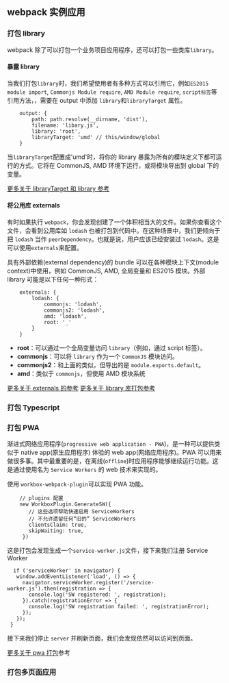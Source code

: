 ## webpack 实例应用

### 打包 library

webpack 除了可以打包一个业务项目应用程序，还可以打包一些类库`library`。

#### 暴露 library

当我们打包`library`时，我们希望使用者有多种方式可以引用它，例如`ES2015 module import`, `Commonjs Module require`, `AMD Module require`, `script标签`等引用方法，，需要在 output 中添加 `library`和`libraryTarget` 属性。

```
    output: {
        path: path.resolve(__dirname, 'dist'),
        filename: 'libary.js',
        library: 'root',
        libraryTarget: 'umd' // this/window/global
    }
```

当`libraryTarget`配置成'umd'时，将你的 library 暴露为所有的模块定义下都可运行的方式。它将在 CommonJS, AMD 环境下运行，或将模块导出到 global 下的变量。

[更多关于 libraryTarget 和 library 参考](https://webpack.docschina.org/configuration/output/)

#### 将公用库 externals

有时如果执行 `webpack`，你会发现创建了一个体积相当大的文件。如果你查看这个文件，会看到公用库如 `lodash` 也被打包到代码中。在这种场景中，我们更倾向于把 `lodash` 当作 `peerDependency`。也就是说，用户应该已经安装过 `lodash`。这是可以使用`externals`来配置。

具有外部依赖(external dependency)的 bundle 可以在各种模块上下文(module context)中使用，例如 CommonJS, AMD, 全局变量和 ES2015 模块。外部 library 可能是以下任何一种形式：

```
    externals: {
        lodash: {
            commonjs: 'lodash',
            commonjs2: 'lodash',
            amd: 'lodash',
            root: '_'
        }
    }
```

- **root**：可以通过一个全局变量访问 `library`（例如，通过 script 标签）。
- **commonjs**：可以将 `library` 作为一个 `CommonJS` 模块访问。
- **commonjs2**：和上面的类似，但导出的是 `module.exports.default`。
- **amd**：类似于 `commonjs`，但使用 AMD 模块系统

[更多关于 externals 的参考](https://webpack.docschina.org/configuration/externals/)
[更多关于 library 库打包参考](https://webpack.docschina.org/guides/author-libraries/)

### 打包 Typescript

### 打包 PWA

渐进式网络应用程序(`progressive web application - PWA`)，是一种可以提供类似于 native app(原生应用程序) 体验的 web app(网络应用程序)。PWA 可以用来做很多事。其中最重要的是，在离线(`offline`)时应用程序能够继续运行功能。这是通过使用名为 `Service Workers` 的 web 技术来实现的。

使用 `workbox-webpack-plugin`可以实现 PWA 功能。

```
    // plugins 配置
    new WorkboxPlugin.GenerateSW({
       // 这些选项帮助快速启用 ServiceWorkers
       // 不允许遗留任何“旧的” ServiceWorkers
       clientsClaim: true,
       skipWaiting: true,
     })
```

这是打包会发现生成一个`service-worker.js`文件，接下来我们注册 Service Worker

```
  if ('serviceWorker' in navigator) {
   window.addEventListener('load', () => {
     navigator.serviceWorker.register('/service-worker.js').then(registration => {
       console.log('SW registered: ', registration);
     }).catch(registrationError => {
       console.log('SW registration failed: ', registrationError);
     });
   });
 }

```

接下来我们停止 `server` 并刷新页面，我们会发现依然可以访问到页面。

[更多关于 pwa 打包](https://webpack.docschina.org/guides/progressive-web-application/)参考

### 打包多页面应用
